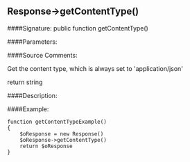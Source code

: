 ## Response->getContentType()

####Signature: public function getContentType()

####Parameters:


####Source Comments:

Get the content type, which is always set to 'application/json'



return string



####Description:


####Example:
```
function getContentTypeExample()
{
    $oResponse = new Response()
    $oResponse->getContentType()
    return $oResponse
}
```